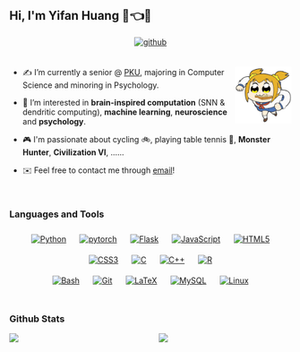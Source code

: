 ## Hi, I'm Yifan Huang 🤡👈🤗  
  

<div align="center">
    <a href="https://github.com/AllenYolk" target="_blank">
        <img src=https://img.shields.io/badge/github-%2324292e.svg?&style=for-the-badge&logo=github&logoColor=white alt=github style="margin-bottom: 5px;" />
    </a>  
</div>  


<!--
<div align="center">
    <img src="https://komarev.com/ghpvc/?username=AllenYolk&&style=flat-square" align="center" />
</div>  
-->

<br/>  

<p>

<img src="./img/poppic-bread.webp" align="right" width="20%" height="auto" />

* ✍️ I’m currently a senior @ [PKU](https://www.pku.edu.cn/), majoring in Computer Science and minoring in Psychology.  
  

* 🤤 I’m interested in **brain-inspired computation** (SNN & dendritic computing), **machine learning**, **neuroscience** and **psychology**.  
  

* 🎮 I'm passionate about cycling 🚲, playing table tennis 🏓, **Monster Hunter**, **Civilization VI**, ......  
  

* ✉️ Feel free to contact me through [email](mailto:huang2627099045@gmail.com)!

</p>

<br/>  

### Languages and Tools  
<div align="center">  
<a href="https://www.python.org/" target="_blank"><img style="margin: 10px" src="https://profilinator.rishav.dev/skills-assets/python-original.svg" alt="Python" height="50" /></a>  
<a href="https://pytorch.org/" target="_blank"><img style="margin: 10px" src="https://profilinator.rishav.dev/skills-assets/pytorch-icon.svg" alt="pytorch" height="50" /></a>  
<a href="https://flask.palletsprojects.com/" target="_blank"><img style="margin: 10px" src="https://profilinator.rishav.dev/skills-assets/flask.png" alt="Flask" height="50" /></a>  
<a href="https://www.javascript.com/" target="_blank"><img style="margin: 10px" src="https://profilinator.rishav.dev/skills-assets/javascript-original.svg" alt="JavaScript" height="50" /></a>  
<a href="https://en.wikipedia.org/wiki/HTML5" target="_blank"><img style="margin: 10px" src="https://profilinator.rishav.dev/skills-assets/html5-original-wordmark.svg" alt="HTML5" height="50" /></a>  
<a href="https://www.w3schools.com/css/" target="_blank"><img style="margin: 10px" src="https://profilinator.rishav.dev/skills-assets/css3-original-wordmark.svg" alt="CSS3" height="50" /></a>  
<a href="https://www.cprogramming.com/" target="_blank"><img style="margin: 10px" src="https://profilinator.rishav.dev/skills-assets/c-original.svg" alt="C" height="50" /></a>  
<a href="https://www.cplusplus.com/" target="_blank"><img style="margin: 10px" src="https://profilinator.rishav.dev/skills-assets/cplusplus-original.svg" alt="C++" height="50" /></a>  
<a href="https://www.r-project.org/" target="_blank"><img style="margin: 10px" src="https://profilinator.rishav.dev/skills-assets/r.svg" alt="R" height="50" /></a>  
</div>  

<div align="center">  
<a href="https://www.gnu.org/software/bash/" target="_blank"><img style="margin: 10px" src="https://profilinator.rishav.dev/skills-assets/gnu_bash-icon.svg" alt="Bash" height="50" /></a>  
<a href="https://github.com/" target="_blank"><img style="margin: 10px" src="https://profilinator.rishav.dev/skills-assets/git-scm-icon.svg" alt="Git" height="50" /></a>  
<a href="https://www.latex-project.org/" target="_blank"><img style="margin: 10px" src="https://profilinator.rishav.dev/skills-assets/latex.png" alt="LaTeX" height="50" /></a>  
<a href="https://www.mysql.com/" target="_blank"><img style="margin: 10px" src="https://profilinator.rishav.dev/skills-assets/mysql-original-wordmark.svg" alt="MySQL" height="50" /></a>  
<a href="https://www.linux.org/" target="_blank"><img style="margin: 10px" src="https://profilinator.rishav.dev/skills-assets/linux-original.svg" alt="Linux" height="50" /></a>  
</div>  

<br/>  


### Github Stats  
<div>
<img src="https://github-readme-stats.vercel.app/api?username=AllenYolk&show_icons=true&count_private=true&hide_border=true" align="left" style="width: 47%" />

<img src="https://github-readme-stats.vercel.app/api/top-langs/?username=AllenYolk&hide_border=true&layout=compact" align="right" style="width: 47%" />

<div>

<br/>  


<br />
